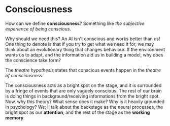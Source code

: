 # Consciousness

How can we define **consciousness**? Something like *the subjective experience of being conscious*. 

Why should we need this? An AI isn't conscious and works better than us! One thing  to denote is that if you try to get what we need it for, we may think about an evolutionary thing that changes behaviour. If the environment wants us to adapt, and the information aid us in building a model, why does the conscience take form?

The *theatre hypothesis* states that conscious events happen in the *theatre of consciousness*.

The consciousness acts as a bright spot on the stage, and it is surrounded by a fringe of events that are only vaguely conscious. The rest of our brain is doing things in background/receiving informations from the bright spot. Now, why this theory? What sense does it make? Why is it heavily grounded in psychology? We; ll talk about the backstage as the neural processes, the bright spot as our **attention**, and the rest of the stage as the **working memory**.

